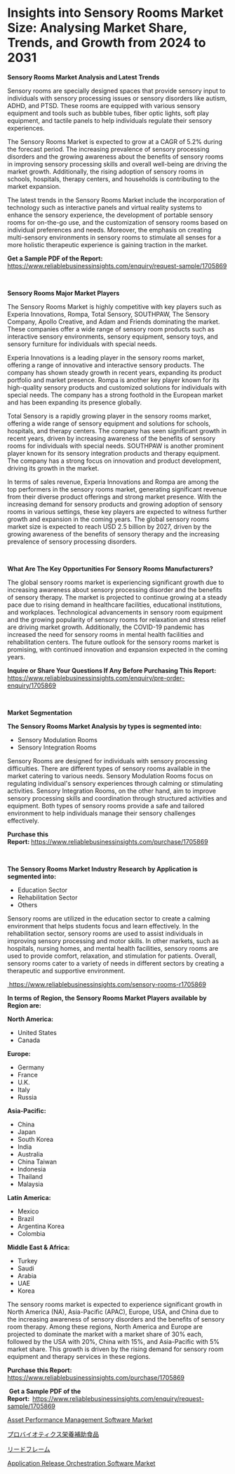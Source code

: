 <p><h1>Insights into Sensory Rooms Market Size: Analysing Market Share, Trends, and Growth from 2024 to 2031</h1></p><p><strong>Sensory Rooms Market Analysis and Latest Trends</strong></p>
<p><p>Sensory rooms are specially designed spaces that provide sensory input to individuals with sensory processing issues or sensory disorders like autism, ADHD, and PTSD. These rooms are equipped with various sensory equipment and tools such as bubble tubes, fiber optic lights, soft play equipment, and tactile panels to help individuals regulate their sensory experiences.</p><p>The Sensory Rooms Market is expected to grow at a CAGR of 5.2% during the forecast period. The increasing prevalence of sensory processing disorders and the growing awareness about the benefits of sensory rooms in improving sensory processing skills and overall well-being are driving the market growth. Additionally, the rising adoption of sensory rooms in schools, hospitals, therapy centers, and households is contributing to the market expansion.</p><p>The latest trends in the Sensory Rooms Market include the incorporation of technology such as interactive panels and virtual reality systems to enhance the sensory experience, the development of portable sensory rooms for on-the-go use, and the customization of sensory rooms based on individual preferences and needs. Moreover, the emphasis on creating multi-sensory environments in sensory rooms to stimulate all senses for a more holistic therapeutic experience is gaining traction in the market.</p></p>
<p><strong>Get a Sample PDF of the Report:&nbsp;</strong> <a href="https://www.reliablebusinessinsights.com/enquiry/request-sample/1705869">https://www.reliablebusinessinsights.com/enquiry/request-sample/1705869</a></p>
<p>&nbsp;</p>
<p><strong>Sensory Rooms Major Market Players</strong></p>
<p><p>The Sensory Rooms Market is highly competitive with key players such as Experia Innovations, Rompa, Total Sensory, SOUTHPAW, The Sensory Company, Apollo Creative, and Adam and Friends dominating the market. These companies offer a wide range of sensory room products such as interactive sensory environments, sensory equipment, sensory toys, and sensory furniture for individuals with special needs.</p><p>Experia Innovations is a leading player in the sensory rooms market, offering a range of innovative and interactive sensory products. The company has shown steady growth in recent years, expanding its product portfolio and market presence. Rompa is another key player known for its high-quality sensory products and customized solutions for individuals with special needs. The company has a strong foothold in the European market and has been expanding its presence globally.</p><p>Total Sensory is a rapidly growing player in the sensory rooms market, offering a wide range of sensory equipment and solutions for schools, hospitals, and therapy centers. The company has seen significant growth in recent years, driven by increasing awareness of the benefits of sensory rooms for individuals with special needs. SOUTHPAW is another prominent player known for its sensory integration products and therapy equipment. The company has a strong focus on innovation and product development, driving its growth in the market.</p><p>In terms of sales revenue, Experia Innovations and Rompa are among the top performers in the sensory rooms market, generating significant revenue from their diverse product offerings and strong market presence. With the increasing demand for sensory products and growing adoption of sensory rooms in various settings, these key players are expected to witness further growth and expansion in the coming years. The global sensory rooms market size is expected to reach USD 2.5 billion by 2027, driven by the growing awareness of the benefits of sensory therapy and the increasing prevalence of sensory processing disorders.</p></p>
<p>&nbsp;</p>
<p><strong>What Are The Key Opportunities For Sensory Rooms Manufacturers?</strong></p>
<p><p>The global sensory rooms market is experiencing significant growth due to increasing awareness about sensory processing disorder and the benefits of sensory therapy. The market is projected to continue growing at a steady pace due to rising demand in healthcare facilities, educational institutions, and workplaces. Technological advancements in sensory room equipment and the growing popularity of sensory rooms for relaxation and stress relief are driving market growth. Additionally, the COVID-19 pandemic has increased the need for sensory rooms in mental health facilities and rehabilitation centers. The future outlook for the sensory rooms market is promising, with continued innovation and expansion expected in the coming years.</p></p>
<p><strong>Inquire or Share Your Questions If Any Before Purchasing This Report:</strong> <a href="https://www.reliablebusinessinsights.com/enquiry/pre-order-enquiry/1705869">https://www.reliablebusinessinsights.com/enquiry/pre-order-enquiry/1705869</a></p>
<p>&nbsp;</p>
<p><strong>Market Segmentation</strong></p>
<p><strong>The Sensory Rooms Market Analysis by types is segmented into:</strong></p>
<p><ul><li>Sensory Modulation Rooms</li><li>Sensory Integration Rooms</li></ul></p>
<p><p>Sensory Rooms are designed for individuals with sensory processing difficulties. There are different types of sensory rooms available in the market catering to various needs. Sensory Modulation Rooms focus on regulating individual's sensory experiences through calming or stimulating activities. Sensory Integration Rooms, on the other hand, aim to improve sensory processing skills and coordination through structured activities and equipment. Both types of sensory rooms provide a safe and tailored environment to help individuals manage their sensory challenges effectively.</p></p>
<p><strong>Purchase this Report:&nbsp;</strong><a href="https://www.reliablebusinessinsights.com/purchase/1705869">https://www.reliablebusinessinsights.com/purchase/1705869</a></p>
<p>&nbsp;</p>
<p><strong>The Sensory Rooms Market Industry Research by Application is segmented into:</strong></p>
<p><ul><li>Education Sector</li><li>Rehabilitation Sector</li><li>Others</li></ul></p>
<p><p>Sensory rooms are utilized in the education sector to create a calming environment that helps students focus and learn effectively. In the rehabilitation sector, sensory rooms are used to assist individuals in improving sensory processing and motor skills. In other markets, such as hospitals, nursing homes, and mental health facilities, sensory rooms are used to provide comfort, relaxation, and stimulation for patients. Overall, sensory rooms cater to a variety of needs in different sectors by creating a therapeutic and supportive environment.</p></p>
<p><a href="https://www.reliablebusinessinsights.com/sensory-rooms-r1705869">&nbsp;https://www.reliablebusinessinsights.com/sensory-rooms-r1705869</a></p>
<p><strong>In terms of Region, the Sensory Rooms Market Players available by Region are:</strong></p>
<p>
    <p> <strong> North America: </strong>
        <ul>
            <li>United States</li>
            <li>Canada</li>
        </ul>
        </p> 
    <p> <strong> Europe: </strong>
        <ul>
            <li>Germany</li>
            <li>France</li>
            <li>U.K.</li>
            <li>Italy</li>
            <li>Russia</li>
        </ul>
        </p> 
    <p> <strong> Asia-Pacific: </strong>
        <ul>
            <li>China</li>
            <li>Japan</li>
            <li>South Korea</li>
            <li>India</li>
            <li>Australia</li>
            <li>China Taiwan</li>
            <li>Indonesia</li>
            <li>Thailand</li>
            <li>Malaysia</li>
        </ul>
        </p> 
    <p> <strong> Latin America: </strong>
        <ul>
            <li>Mexico</li>
            <li>Brazil</li>
            <li>Argentina Korea</li>
            <li>Colombia</li>
        </ul>
        </p> 
    <p> <strong> Middle East & Africa: </strong>
        <ul>
            <li>Turkey</li>
            <li>Saudi</li>
            <li>Arabia</li>
            <li>UAE</li>
            <li>Korea</li>
        </ul>
    </p>
    </p>
<p><p>The sensory rooms market is expected to experience significant growth in North America (NA), Asia-Pacific (APAC), Europe, USA, and China due to the increasing awareness of sensory disorders and the benefits of sensory room therapy. Among these regions, North America and Europe are projected to dominate the market with a market share of 30% each, followed by the USA with 20%, China with 15%, and Asia-Pacific with 5% market share. This growth is driven by the rising demand for sensory room equipment and therapy services in these regions.</p></p>
<p><strong>Purchase this Report: </strong><a href="https://www.reliablebusinessinsights.com/purchase/1705869">https://www.reliablebusinessinsights.com/purchase/1705869</a></p>
<p>&nbsp;<strong>Get a Sample PDF of the Report:&nbsp;&nbsp;</strong><a href="https://www.reliablebusinessinsights.com/enquiry/request-sample/1705869">https://www.reliablebusinessinsights.com/enquiry/request-sample/1705869</a></p>
<p><strong></strong></p>
<p><p><a href="https://github.com/MyrtisWest1/Market-Research-Report-List-1/blob/main/asset-performance-management-software-market.md">Asset Performance Management Software Market</a></p><p><a href="https://github.com/vlcostes/Market-Research-Report-List-2/blob/main/3093631181148.md">プロバイオティクス栄養補助食品</a></p><p><a href="https://github.com/gfggqjbfys368009/Market-Research-Report-List-3/blob/main/7816696181147.md">リードフレーム</a></p><p><a href="https://github.com/brenzgnarento/Market-Research-Report-List-3/blob/main/application-release-orchestration-software-market.md">Application Release Orchestration Software Market</a></p></p>